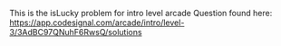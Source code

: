 
This is the isLucky problem for intro level arcade
Question found here:
https://app.codesignal.com/arcade/intro/level-3/3AdBC97QNuhF6RwsQ/solutions
